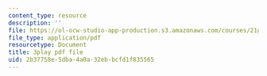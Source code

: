 ```yaml
---
content_type: resource
description: ''
file: https://ol-ocw-studio-app-production.s3.amazonaws.com/courses/21g-503-japanese-iii-fall-2019/2b37758e5dba4a0a32ebbcfd1f835565_K12JGiYHcTw.pdf
file_type: application/pdf
resourcetype: Document
title: 3play pdf file
uid: 2b37758e-5dba-4a0a-32eb-bcfd1f835565
---
```

